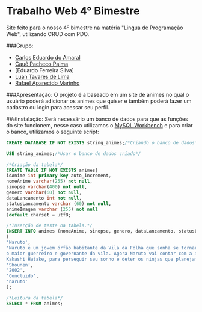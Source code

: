 # Trabalho Web 4° Bimestre
Site feito para o nosso 4º bimestre na matéria "Lingua de Programação Web", utilizando CRUD com PDO.

###Grupo:
* [Carlos Eduardo do Amaral](https://github.com/IKeepProgramming)
* [Cauê Pacheco Palma](https://github.com/Tsuki25)
* [Eduardo Ferreira Silva]
* [Luan Tavares de Lima](https://github.com/Tavaress17)
* [Rafael Aparecido Marinho](https://github.com/fael890)

###Apresentação:
O projeto é a baseado em um site de animes no qual o usuário poderá adicionar os animes que quiser e também poderá fazer um cadastro ou login para acessar seu perfil.

###Instalação:
Será necessário um banco de dados para que as funções do site funcionem, nesse caso utilizamos o [MySQL Workbench](https://www.mysql.com) e para criar o banco, utilizamos o seguinte script:

~~~sql
CREATE DATABASE IF NOT EXISTS string_animes;/*Criando o banco de dados*/

USE string_animes;/*Usar o banco de dados criado*/

/*Criação da tabela*/
CREATE TABLE IF NOT EXISTS animes(
idAnime int primary key auto_increment,
nomeAnime varchar(255) not null,
sinopse varchar(400) not null,
genero varchar(60) not null,
dataLancamento int not null,
statusLancamento varchar (60) not null,
animeImagem varchar (255) not null
)default charset = utf8;

/*Inserção de teste na tabela.*/
INSERT INTO animes (nomeAnime, sinopse, genero, dataLancamento, statusLancamento, animeImagem) VALUES 
(
'Naruto',
'Naruto é um jovem órfão habitante da Vila da Folha que sonha se tornar o quinto Hokage, 
o maior guerreiro e governante da vila. Agora Naruto vai contar com a ajuda dos colegas Sakura e Sasuke e do professor dos três, 
Kakashi Hatake, para perseguir seu sonho e deter os ninjas que planejam fazer mal á sua cidade.',
'Shounen',
'2002',
'Concluido',
'naruto'
);

/*Leitura da tabela*/
SELECT * FROM animes;
~~~
